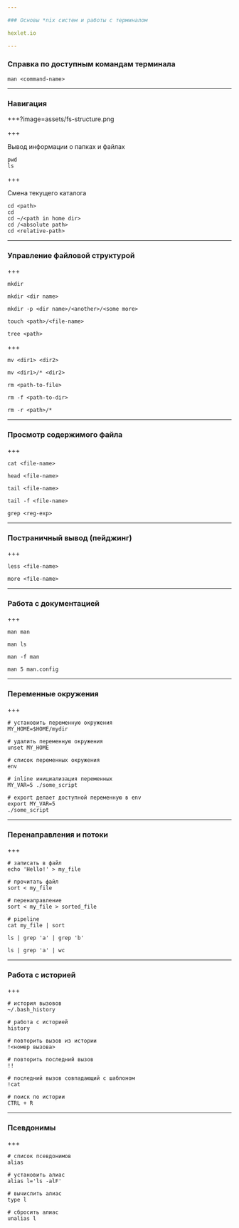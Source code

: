 ```yaml
---

### Основы *nix систем и работы с терминалом

hexlet.io

---
```


### Справка по доступным командам терминала

```
man <command-name>
```

---

### Навигация

+++?image=assets/fs-structure.png

+++

Вывод информации о папках и файлах

```
pwd
ls
```

+++

Смена текущего каталога

```
cd <path>
cd
cd ~/<path in home dir>
cd /<absolute path>
cd <relative-path>
```

---

### Управление файловой структурой

+++

```
mkdir

mkdir <dir name>

mkdir -p <dir name>/<another>/<some more>

touch <path>/<file-name>

tree <path>
```

+++

```
mv <dir1> <dir2>

mv <dir1>/* <dir2>

rm <path-to-file>

rm -f <path-to-dir>

rm -r <path>/*
```

---

### Просмотр содержимого файла

+++

```
cat <file-name>

head <file-name>

tail <file-name>

tail -f <file-name>

grep <reg-exp>
```

---

### Постраничный вывод (пейджинг)

+++

```
less <file-name>

more <file-name>
```

---

### Работа с документацией

+++

```
man man

man ls

man -f man

man 5 man.config
```

---

### Переменные окружения

+++

```
# установить переменную окружения
MY_HOME=$HOME/mydir

# удалить переменную окружения
unset MY_HOME

# список переменных окружения
env

# inline инициализация переменных
MY_VAR=5 ./some_script

# export делает доступной переменную в env
export MY_VAR=5
./some_script
```

---

### Перенаправления и потоки

+++

```
# записать в файл
echo 'Hello!' > my_file

# прочитать файл 
sort < my_file

# перенаправление
sort < my_file > sorted_file

# pipeline
cat my_file | sort

ls | grep 'a' | grep 'b'

ls | grep 'a' | wc
```

---

### Работа с историей

+++

```
# история вызовов
~/.bash_history

# работа с историей
history

# повторить вызов из истории
!<номер вызова>

# повторить последний вызов
!!

# последний вызов совпадающий с шаблоном
!cat

# поиск по истории
CTRL + R
```

---

### Псевдонимы

+++

```
# список псевдонимов
alias

# установить алиас 
alias l='ls -alF' 

# вычислить алиас
type l

# сбросить алиас
unalias l
```